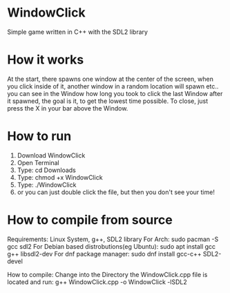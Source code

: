 # WindowClick
Simple game written in C++ with the SDL2 library

# How it works
At the start, there spawns one window at the center of the screen, when you click inside of it, another window in a random location will spawn etc..  you can see in the Window how long you took to click the last Window after it spawned, the goal is it, to get the lowest time possible. To close, just press the X in your bar above the Window.

# How to run
1. Download WindowClick
2. Open Terminal
3. Type: cd Downloads
4. Type: chmod +x WindowClick
5. Type: ./WindowClick
6. or you can just double click the file, but then you don't see your time!

# How to compile from source
Requirements:
Linux System, g++, SDL2 library
For Arch: sudo pacman -S gcc sdl2
For Debian based distrobutions(eg Ubuntu): sudo apt install gcc g++ libsdl2-dev
For dnf package manager: sudo dnf install gcc-c++ SDL2-devel

How to compile:
Change into the Directory the WindowClick.cpp file is located and run: 
g++ WindowClick.cpp -o WindowClick -lSDL2

